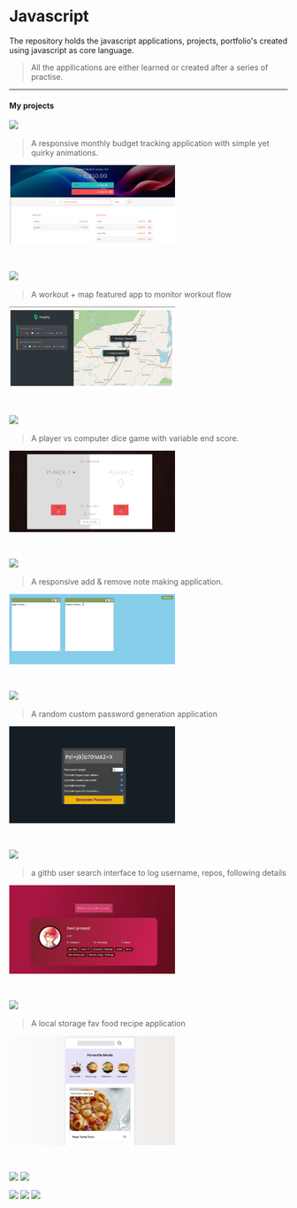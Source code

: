 # Javascript
The repository holds the javascript applications, projects, portfolio's created using javascript as core language.
>All the appllications are either learned or created after a series of practise.
***
#### My projects
[![](https://img.shields.io/badge/-Budget%20App-0a0a0a.svg?style=flat&colorA=0a0a0a)](https://taurusilver7.github.io/Javascript_Challenge/Budget%20App/)
> A responsive monthly budget tracking application with simple yet quirky animations.
<p align='left'>
  <img src="./Budget%20App/budgety.png" width="300" alt='screenshot' />
</p><br/>

[![](https://img.shields.io/badge/-Mapty%20-0a0a0a.svg?style=flat&colorA=0a0a0a)](https://taurusilver7.github.io/Javascript_Challenge/Mapty/)
> A workout + map featured app to monitor workout flow
<p align='left'>
  <img src="./Mapty/img/mapty.png" width="300" alt='screenshot' />
</p><br/>

[![](https://img.shields.io/badge/-Dice%20Games-0a0a0a.svg?style=flat&colorA=0a0a0a)](https://taurusilver7.github.io/Javascript_Challenge/2_Dice_game/)
> A player vs computer dice game with variable end score.
<p align='left'>
  <img src="./Dice_game/image/dicee.png" width="300" alt='screenshot' />
</p><br/>


[![](https://img.shields.io/badge/-Notes%20App-0a0a0a.svg?style=flat&colorA=0a0a0a)](https://taurusilver7.github.io/Javascript_Challenge/Notes_App/)
> A responsive add & remove note making application.
<p align='left'>
  <img src="./Notes_App/notes.png" width="300" alt='screenshot' />
</p><br/>

[![](https://img.shields.io/badge/-password%20generator-0a0a0a.svg?style=flat&colorA=0a0a0a)](https://taurusilver7.github.io/Javascript_Challenge/Password_Generator/)
> A random custom password generation application
<p align='left'>
  <img src="./Password_Generator/password.png" width="300" alt='screenshot' />
</p><br/>

[![](https://img.shields.io/badge/-Github%20Profile-0a0a0a.svg?style=flat&colorA=0a0a0a)](https://taurusilver7.github.io/Javascript_Challenge/GitHub_Profile/)
> a githb user search interface to log username, repos, following details
<p align='left'>
  <img src="./GitHub_Profile/git_profile.png" width="300" alt='screenshot' />
</p><br/>

[![](https://img.shields.io/badge/-Recipe%20App-0a0a0a.svg?style=flat&colorA=0a0a0a)](https://taurusilver7.github.io/Javascript_Challenge/Recipe_App/)
> A local storage fav food recipe application
<p align='left'>
  <img src="./Recipe_App/recipe.png" width="300" alt='screenshot' />
</p><br/>

[![](https://img.shields.io/badge/-JS%20Clock-0a0a0a.svg?style=flat&colorA=0a0a0a)](https://taurusilver7.github.io/Javascript_Challenge/JS_Clock/)  [![](https://img.shields.io/badge/-ToDo%20App-0a0a0a.svg?style=flat&colorA=0a0a0a)](https://taurusilver7.github.io/Javascript_Challenge/TO_DO/)

[![](https://img.shields.io/badge/-Drum%20Kit-0a0a0a.svg?style=flat&colorA=0a0a0a)](https://taurusilver7.github.io/Javascript_Challenge/JS_Drum_Kit/)
[![](https://img.shields.io/badge/-Canvas%20-0a0a0a.svg?style=flat&colorA=0a0a0a)](https://taurusilver7.github.io/Javascript_Challenge/Drawing_Canvas/)
[![](https://img.shields.io/badge/-Weather%20App-0a0a0a.svg?style=flat&colorA=0a0a0a)](https://taurusilver7.github.io/Javascript_Challenge/Weather_App/)






